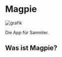 # Magpie
![grafik](https://user-images.githubusercontent.com/51864122/127487337-e8c54fbd-0f8d-43f8-b7cc-c5869fa70d95.png)

Die App für Sammler.

## Was ist Magpie?
